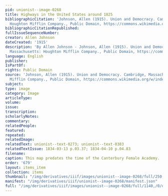 ```yaml
---
pid: unionist--image-0268
title: Highways in the United States around 1825
bibliographicCitation: 'Johnson, Allen (1915). Union and Democracy. Cambridge, Massachusetts:
  Houghton Mifflin Company., Public Domain, https://commons.wikimedia.org/w/index.php?curid=1988478'
bibliographicCitationRepublished: 
fullIssueSequenceNumber: 
creator: Allen Johnson
dateCreated: '1915'
description: 'By Allen Johnson - Johnson, Allen (1915). Union and Democracy. Cambridge,
  Massachusetts: Houghton Mifflin Company., Public Domain, https://commons.wikimedia.org/w/index.php?curid=1988478'
language: English
publisher: 
IsPartOf: 
rights: Public Domain
source: 'Johnson, Allen (1915). Union and Democracy. Cambridge, Massachusetts: Houghton
  Mifflin Company., Public Domain, https://commons.wikimedia.org/w/index.php?curid=1988478'
subject: 
type: image
category: Image
articleType: 
volume: 
issue: 
transcription: 
scholarlyNotes: 
commentary: 
relatedPeople: 
featured: 
repeated: 
relatedImage: 
relatedText: unionist--text-0273; unionist--text-0383
relatedTextIssue: 1834-03-13 p.03.37; 1834-04-10 p.04.83
filename: 
caption: This map predates the time of the Canterbury Female Academy.
order: '679'
layout: items_item
collection: items
thumbnail: "/img/derivatives/iiif/images/unionist--image-0268/full/250,/0/default.jpg"
manifest: "/img/derivatives/iiif/unionist--image-0268/manifest.json"
full: "/img/derivatives/iiif/images/unionist--image-0268/full/1140,/0/default.jpg"
---
```

